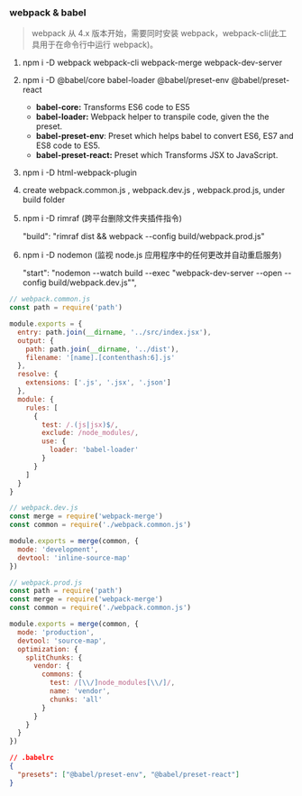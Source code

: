 ### webpack & babel

> webpack 从 4.x 版本开始，需要同时安装 webpack，webpack-cli(此工具用于在命令行中运行 webpack)。

1. npm i -D webpack webpack-cli webpack-merge webpack-dev-server

2. npm i -D @babel/core babel-loader @babel/preset-env @babel/preset-react

   - **babel-core:** Transforms ES6 code to ES5
   - **babel-loader:** Webpack helper to transpile code, given the the preset.
   - **babel-preset-env**: Preset which helps babel to convert ES6, ES7 and ES8 code to ES5.
   - **babel-preset-react:** Preset which Transforms JSX to JavaScript.

3. npm i -D html-webpack-plugin

4. create webpack.common.js , webpack.dev.js , webpack.prod.js, under build folder

5. npm i -D rimraf (跨平台删除文件夹插件指令)

   "build": "rimraf dist && webpack --config build/webpack.prod.js"

6. npm i -D nodemon (监视 node.js 应用程序中的任何更改并自动重启服务)

   "start": "nodemon --watch build --exec \"webpack-dev-server --open --config build/webpack.dev.js\"",

```js
// webpack.common.js
const path = require('path')

module.exports = {
  entry: path.join(__dirname, '../src/index.jsx'),
  output: {
    path: path.join(__dirname, '../dist'),
    filename: '[name].[contenthash:6].js'
  },
  resolve: {
    extensions: ['.js', '.jsx', '.json']
  },
  module: {
    rules: [
      {
        test: /.(js|jsx)$/,
        exclude: /node_modules/,
        use: {
          loader: 'babel-loader'
        }
      }
    ]
  }
}
```

```js
// webpack.dev.js
const merge = require('webpack-merge')
const common = require('./webpack.common.js')

module.exports = merge(common, {
  mode: 'development',
  devtool: 'inline-source-map'
})
```

```js
// webpack.prod.js
const path = require('path')
const merge = require('webpack-merge')
const common = require('./webpack.common.js')

module.exports = merge(common, {
  mode: 'production',
  devtool: 'source-map',
  optimization: {
    splitChunks: {
      vendor: {
        commons: {
          test: /[\\/]node_modules[\\/]/,
          name: 'vendor',
          chunks: 'all'
        }
      }
    }
  }
})
```

```json
// .babelrc
{
  "presets": ["@babel/preset-env", "@babel/preset-react"]
}
```
